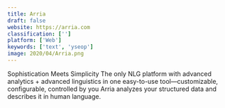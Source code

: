 ```yaml
---
title: Arria
draft: false 
website: https://arria.com
classification: ['']
platform: ['Web']
keywords: ['text', 'yseop']
image: 2020/04/Arria.png
---
```

Sophistication Meets Simplicity The only NLG platform with advanced analytics + advanced linguistics in one easy-to-use tool—customizable, configurable, controlled by you Arria analyzes your structured data and describes it in human language.
